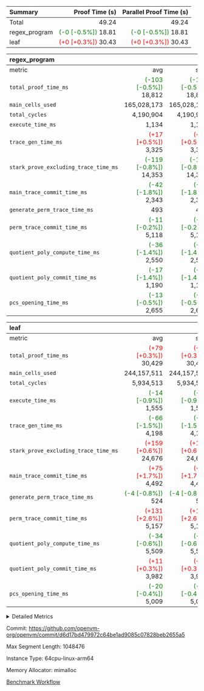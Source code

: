 | Summary | Proof Time (s) | Parallel Proof Time (s) |
|:---|---:|---:|
| Total |  49.24 |  49.24 |
| regex_program | <span style='color: green'>(-0 [-0.5%])</span> 18.81 | <span style='color: green'>(-0 [-0.5%])</span> 18.81 |
| leaf | <span style='color: red'>(+0 [+0.3%])</span> 30.43 | <span style='color: red'>(+0 [+0.3%])</span> 30.43 |


| regex_program |||||
|:---|---:|---:|---:|---:|
|metric|avg|sum|max|min|
| `total_proof_time_ms ` | <span style='color: green'>(-103 [-0.5%])</span> 18,812 | <span style='color: green'>(-103 [-0.5%])</span> 18,812 | <span style='color: green'>(-103 [-0.5%])</span> 18,812 | <span style='color: green'>(-103 [-0.5%])</span> 18,812 |
| `main_cells_used     ` |  165,028,173 |  165,028,173 |  165,028,173 |  165,028,173 |
| `total_cycles        ` |  4,190,904 |  4,190,904 |  4,190,904 |  4,190,904 |
| `execute_time_ms     ` |  1,134 |  1,134 |  1,134 |  1,134 |
| `trace_gen_time_ms   ` | <span style='color: red'>(+17 [+0.5%])</span> 3,325 | <span style='color: red'>(+17 [+0.5%])</span> 3,325 | <span style='color: red'>(+17 [+0.5%])</span> 3,325 | <span style='color: red'>(+17 [+0.5%])</span> 3,325 |
| `stark_prove_excluding_trace_time_ms` | <span style='color: green'>(-119 [-0.8%])</span> 14,353 | <span style='color: green'>(-119 [-0.8%])</span> 14,353 | <span style='color: green'>(-119 [-0.8%])</span> 14,353 | <span style='color: green'>(-119 [-0.8%])</span> 14,353 |
| `main_trace_commit_time_ms` | <span style='color: green'>(-42 [-1.8%])</span> 2,343 | <span style='color: green'>(-42 [-1.8%])</span> 2,343 | <span style='color: green'>(-42 [-1.8%])</span> 2,343 | <span style='color: green'>(-42 [-1.8%])</span> 2,343 |
| `generate_perm_trace_time_ms` |  493 |  493 |  493 |  493 |
| `perm_trace_commit_time_ms` | <span style='color: green'>(-11 [-0.2%])</span> 5,118 | <span style='color: green'>(-11 [-0.2%])</span> 5,118 | <span style='color: green'>(-11 [-0.2%])</span> 5,118 | <span style='color: green'>(-11 [-0.2%])</span> 5,118 |
| `quotient_poly_compute_time_ms` | <span style='color: green'>(-36 [-1.4%])</span> 2,550 | <span style='color: green'>(-36 [-1.4%])</span> 2,550 | <span style='color: green'>(-36 [-1.4%])</span> 2,550 | <span style='color: green'>(-36 [-1.4%])</span> 2,550 |
| `quotient_poly_commit_time_ms` | <span style='color: green'>(-17 [-1.4%])</span> 1,190 | <span style='color: green'>(-17 [-1.4%])</span> 1,190 | <span style='color: green'>(-17 [-1.4%])</span> 1,190 | <span style='color: green'>(-17 [-1.4%])</span> 1,190 |
| `pcs_opening_time_ms ` | <span style='color: green'>(-13 [-0.5%])</span> 2,655 | <span style='color: green'>(-13 [-0.5%])</span> 2,655 | <span style='color: green'>(-13 [-0.5%])</span> 2,655 | <span style='color: green'>(-13 [-0.5%])</span> 2,655 |

| leaf |||||
|:---|---:|---:|---:|---:|
|metric|avg|sum|max|min|
| `total_proof_time_ms ` | <span style='color: red'>(+79 [+0.3%])</span> 30,429 | <span style='color: red'>(+79 [+0.3%])</span> 30,429 | <span style='color: red'>(+79 [+0.3%])</span> 30,429 | <span style='color: red'>(+79 [+0.3%])</span> 30,429 |
| `main_cells_used     ` |  244,157,511 |  244,157,511 |  244,157,511 |  244,157,511 |
| `total_cycles        ` |  5,934,513 |  5,934,513 |  5,934,513 |  5,934,513 |
| `execute_time_ms     ` | <span style='color: green'>(-14 [-0.9%])</span> 1,555 | <span style='color: green'>(-14 [-0.9%])</span> 1,555 | <span style='color: green'>(-14 [-0.9%])</span> 1,555 | <span style='color: green'>(-14 [-0.9%])</span> 1,555 |
| `trace_gen_time_ms   ` | <span style='color: green'>(-66 [-1.5%])</span> 4,198 | <span style='color: green'>(-66 [-1.5%])</span> 4,198 | <span style='color: green'>(-66 [-1.5%])</span> 4,198 | <span style='color: green'>(-66 [-1.5%])</span> 4,198 |
| `stark_prove_excluding_trace_time_ms` | <span style='color: red'>(+159 [+0.6%])</span> 24,676 | <span style='color: red'>(+159 [+0.6%])</span> 24,676 | <span style='color: red'>(+159 [+0.6%])</span> 24,676 | <span style='color: red'>(+159 [+0.6%])</span> 24,676 |
| `main_trace_commit_time_ms` | <span style='color: red'>(+75 [+1.7%])</span> 4,492 | <span style='color: red'>(+75 [+1.7%])</span> 4,492 | <span style='color: red'>(+75 [+1.7%])</span> 4,492 | <span style='color: red'>(+75 [+1.7%])</span> 4,492 |
| `generate_perm_trace_time_ms` | <span style='color: green'>(-4 [-0.8%])</span> 524 | <span style='color: green'>(-4 [-0.8%])</span> 524 | <span style='color: green'>(-4 [-0.8%])</span> 524 | <span style='color: green'>(-4 [-0.8%])</span> 524 |
| `perm_trace_commit_time_ms` | <span style='color: red'>(+131 [+2.6%])</span> 5,157 | <span style='color: red'>(+131 [+2.6%])</span> 5,157 | <span style='color: red'>(+131 [+2.6%])</span> 5,157 | <span style='color: red'>(+131 [+2.6%])</span> 5,157 |
| `quotient_poly_compute_time_ms` | <span style='color: green'>(-34 [-0.6%])</span> 5,509 | <span style='color: green'>(-34 [-0.6%])</span> 5,509 | <span style='color: green'>(-34 [-0.6%])</span> 5,509 | <span style='color: green'>(-34 [-0.6%])</span> 5,509 |
| `quotient_poly_commit_time_ms` | <span style='color: red'>(+11 [+0.3%])</span> 3,982 | <span style='color: red'>(+11 [+0.3%])</span> 3,982 | <span style='color: red'>(+11 [+0.3%])</span> 3,982 | <span style='color: red'>(+11 [+0.3%])</span> 3,982 |
| `pcs_opening_time_ms ` | <span style='color: green'>(-20 [-0.4%])</span> 5,009 | <span style='color: green'>(-20 [-0.4%])</span> 5,009 | <span style='color: green'>(-20 [-0.4%])</span> 5,009 | <span style='color: green'>(-20 [-0.4%])</span> 5,009 |



<details>
<summary>Detailed Metrics</summary>

| group | num_segments | keygen_time_ms | commit_exe_time_ms |
| --- | --- | --- | --- |
| regex_program | 1 | 608 | 43 | 

| group | air_name | quotient_deg | interactions | constraints |
| --- | --- | --- | --- | --- |
| leaf | AccessAdapterAir<2> | 4 | 5 | 12 | 
| leaf | AccessAdapterAir<4> | 4 | 5 | 12 | 
| leaf | AccessAdapterAir<8> | 4 | 5 | 12 | 
| leaf | FriReducedOpeningAir | 4 | 35 | 59 | 
| leaf | NativePoseidon2Air<BabyBearParameters>, 1> | 4 | 31 | 302 | 
| leaf | PhantomAir | 4 | 3 | 4 | 
| leaf | ProgramAir | 1 | 1 | 4 | 
| leaf | VariableRangeCheckerAir | 1 | 1 | 4 | 
| leaf | VmAirWrapper<BranchNativeAdapterAir, BranchEqualCoreAir<1> | 2 | 11 | 23 | 
| leaf | VmAirWrapper<JalNativeAdapterAir, JalCoreAir> | 4 | 7 | 6 | 
| leaf | VmAirWrapper<NativeAdapterAir<2, 0>, PublicValuesCoreAir> | 4 | 11 | 23 | 
| leaf | VmAirWrapper<NativeAdapterAir<2, 1>, FieldArithmeticCoreAir> | 4 | 15 | 23 | 
| leaf | VmAirWrapper<NativeLoadStoreAdapterAir<1>, NativeLoadStoreCoreAir<1> | 4 | 15 | 20 | 
| leaf | VmAirWrapper<NativeLoadStoreAdapterAir<4>, NativeLoadStoreCoreAir<4> | 4 | 15 | 20 | 
| leaf | VmAirWrapper<NativeVectorizedAdapterAir<4>, FieldExtensionCoreAir> | 4 | 15 | 23 | 
| leaf | VmConnectorAir | 4 | 3 | 8 | 
| leaf | VolatileBoundaryAir | 4 | 4 | 16 | 
| regex_program | AccessAdapterAir<16> | 2 | 5 | 14 | 
| regex_program | AccessAdapterAir<2> | 2 | 5 | 14 | 
| regex_program | AccessAdapterAir<32> | 2 | 5 | 14 | 
| regex_program | AccessAdapterAir<4> | 2 | 5 | 14 | 
| regex_program | AccessAdapterAir<64> | 2 | 5 | 14 | 
| regex_program | AccessAdapterAir<8> | 2 | 5 | 14 | 
| regex_program | BitwiseOperationLookupAir<8> | 2 | 2 | 4 | 
| regex_program | KeccakVmAir | 2 | 321 | 4,571 | 
| regex_program | MemoryMerkleAir<8> | 2 | 4 | 40 | 
| regex_program | PersistentBoundaryAir<8> | 2 | 3 | 6 | 
| regex_program | PhantomAir | 2 | 3 | 5 | 
| regex_program | Poseidon2PeripheryAir<BabyBearParameters>, 1> | 2 | 1 | 286 | 
| regex_program | ProgramAir | 1 | 1 | 4 | 
| regex_program | RangeTupleCheckerAir<2> | 1 | 1 | 4 | 
| regex_program | VariableRangeCheckerAir | 1 | 1 | 4 | 
| regex_program | VmAirWrapper<Rv32BaseAluAdapterAir, BaseAluCoreAir<4, 8> | 2 | 19 | 43 | 
| regex_program | VmAirWrapper<Rv32BaseAluAdapterAir, LessThanCoreAir<4, 8> | 2 | 17 | 39 | 
| regex_program | VmAirWrapper<Rv32BaseAluAdapterAir, ShiftCoreAir<4, 8> | 2 | 23 | 90 | 
| regex_program | VmAirWrapper<Rv32BranchAdapterAir, BranchEqualCoreAir<4> | 2 | 11 | 25 | 
| regex_program | VmAirWrapper<Rv32BranchAdapterAir, BranchLessThanCoreAir<4, 8> | 2 | 13 | 41 | 
| regex_program | VmAirWrapper<Rv32CondRdWriteAdapterAir, Rv32JalLuiCoreAir> | 2 | 10 | 22 | 
| regex_program | VmAirWrapper<Rv32HintStoreAdapterAir, Rv32HintStoreCoreAir> | 2 | 15 | 17 | 
| regex_program | VmAirWrapper<Rv32JalrAdapterAir, Rv32JalrCoreAir> | 2 | 16 | 20 | 
| regex_program | VmAirWrapper<Rv32LoadStoreAdapterAir, LoadSignExtendCoreAir<4, 8> | 2 | 18 | 33 | 
| regex_program | VmAirWrapper<Rv32LoadStoreAdapterAir, LoadStoreCoreAir<4> | 2 | 17 | 38 | 
| regex_program | VmAirWrapper<Rv32MultAdapterAir, DivRemCoreAir<4, 8> | 2 | 25 | 88 | 
| regex_program | VmAirWrapper<Rv32MultAdapterAir, MulHCoreAir<4, 8> | 2 | 24 | 38 | 
| regex_program | VmAirWrapper<Rv32MultAdapterAir, MultiplicationCoreAir<4, 8> | 2 | 19 | 26 | 
| regex_program | VmAirWrapper<Rv32RdWriteAdapterAir, Rv32AuipcCoreAir> | 2 | 11 | 15 | 
| regex_program | VmConnectorAir | 2 | 3 | 9 | 

| group | air_name | idx | rows | prep_cols | perm_cols | main_cols | cells |
| --- | --- | --- | --- | --- | --- | --- | --- |
| leaf | AccessAdapterAir<2> | 0 | 2,097,152 |  | 16 | 11 | 56,623,104 | 
| leaf | AccessAdapterAir<4> | 0 | 1,048,576 |  | 16 | 13 | 30,408,704 | 
| leaf | AccessAdapterAir<8> | 0 | 131,072 |  | 16 | 17 | 4,325,376 | 
| leaf | FriReducedOpeningAir | 0 | 1,048,576 |  | 76 | 64 | 146,800,640 | 
| leaf | NativePoseidon2Air<BabyBearParameters>, 1> | 0 | 65,536 |  | 36 | 348 | 25,165,824 | 
| leaf | PhantomAir | 0 | 32,768 |  | 8 | 6 | 458,752 | 
| leaf | ProgramAir | 0 | 262,144 |  | 8 | 10 | 4,718,592 | 
| leaf | VariableRangeCheckerAir | 0 | 262,144 | 2 | 8 | 1 | 2,359,296 | 
| leaf | VmAirWrapper<BranchNativeAdapterAir, BranchEqualCoreAir<1> | 0 | 2,097,152 |  | 28 | 23 | 106,954,752 | 
| leaf | VmAirWrapper<JalNativeAdapterAir, JalCoreAir> | 0 | 131,072 |  | 12 | 10 | 2,883,584 | 
| leaf | VmAirWrapper<NativeAdapterAir<2, 0>, PublicValuesCoreAir> | 0 | 64 |  | 16 | 23 | 2,496 | 
| leaf | VmAirWrapper<NativeAdapterAir<2, 1>, FieldArithmeticCoreAir> | 0 | 4,194,304 |  | 20 | 30 | 209,715,200 | 
| leaf | VmAirWrapper<NativeLoadStoreAdapterAir<1>, NativeLoadStoreCoreAir<1> | 0 | 2,097,152 |  | 36 | 25 | 127,926,272 | 
| leaf | VmAirWrapper<NativeLoadStoreAdapterAir<4>, NativeLoadStoreCoreAir<4> | 0 | 65,536 |  | 36 | 34 | 4,587,520 | 
| leaf | VmAirWrapper<NativeVectorizedAdapterAir<4>, FieldExtensionCoreAir> | 0 | 131,072 |  | 20 | 40 | 7,864,320 | 
| leaf | VmConnectorAir | 0 | 2 | 1 | 8 | 4 | 24 | 
| leaf | VolatileBoundaryAir | 0 | 1,048,576 |  | 8 | 11 | 19,922,944 | 

| group | air_name | segment | rows | prep_cols | perm_cols | main_cols | cells |
| --- | --- | --- | --- | --- | --- | --- | --- |
| regex_program | AccessAdapterAir<2> | 0 | 64 |  | 24 | 11 | 2,240 | 
| regex_program | AccessAdapterAir<4> | 0 | 32 |  | 24 | 13 | 1,184 | 
| regex_program | AccessAdapterAir<8> | 0 | 131,072 |  | 24 | 17 | 5,373,952 | 
| regex_program | BitwiseOperationLookupAir<8> | 0 | 65,536 | 3 | 8 | 2 | 655,360 | 
| regex_program | KeccakVmAir | 0 | 32 |  | 1,288 | 3,164 | 142,464 | 
| regex_program | MemoryMerkleAir<8> | 0 | 131,072 |  | 20 | 32 | 6,815,744 | 
| regex_program | PersistentBoundaryAir<8> | 0 | 131,072 |  | 12 | 20 | 4,194,304 | 
| regex_program | PhantomAir | 0 | 512 |  | 12 | 6 | 9,216 | 
| regex_program | Poseidon2PeripheryAir<BabyBearParameters>, 1> | 0 | 16,384 |  | 8 | 300 | 5,046,272 | 
| regex_program | ProgramAir | 0 | 131,072 |  | 8 | 10 | 2,359,296 | 
| regex_program | RangeTupleCheckerAir<2> | 0 | 524,288 | 2 | 8 | 1 | 4,718,592 | 
| regex_program | VariableRangeCheckerAir | 0 | 262,144 | 2 | 8 | 1 | 2,359,296 | 
| regex_program | VmAirWrapper<Rv32BaseAluAdapterAir, BaseAluCoreAir<4, 8> | 0 | 2,097,152 |  | 80 | 36 | 243,269,632 | 
| regex_program | VmAirWrapper<Rv32BaseAluAdapterAir, LessThanCoreAir<4, 8> | 0 | 65,536 |  | 40 | 37 | 5,046,272 | 
| regex_program | VmAirWrapper<Rv32BaseAluAdapterAir, ShiftCoreAir<4, 8> | 0 | 262,144 |  | 52 | 53 | 27,525,120 | 
| regex_program | VmAirWrapper<Rv32BranchAdapterAir, BranchEqualCoreAir<4> | 0 | 524,288 |  | 48 | 26 | 38,797,312 | 
| regex_program | VmAirWrapper<Rv32BranchAdapterAir, BranchLessThanCoreAir<4, 8> | 0 | 262,144 |  | 56 | 32 | 23,068,672 | 
| regex_program | VmAirWrapper<Rv32CondRdWriteAdapterAir, Rv32JalLuiCoreAir> | 0 | 131,072 |  | 44 | 18 | 8,126,464 | 
| regex_program | VmAirWrapper<Rv32HintStoreAdapterAir, Rv32HintStoreCoreAir> | 0 | 16,384 |  | 36 | 26 | 1,015,808 | 
| regex_program | VmAirWrapper<Rv32JalrAdapterAir, Rv32JalrCoreAir> | 0 | 131,072 |  | 36 | 28 | 8,388,608 | 
| regex_program | VmAirWrapper<Rv32LoadStoreAdapterAir, LoadSignExtendCoreAir<4, 8> | 0 | 1,024 |  | 76 | 35 | 113,664 | 
| regex_program | VmAirWrapper<Rv32LoadStoreAdapterAir, LoadStoreCoreAir<4> | 0 | 2,097,152 |  | 72 | 40 | 234,881,024 | 
| regex_program | VmAirWrapper<Rv32MultAdapterAir, DivRemCoreAir<4, 8> | 0 | 128 |  | 104 | 57 | 20,608 | 
| regex_program | VmAirWrapper<Rv32MultAdapterAir, MulHCoreAir<4, 8> | 0 | 256 |  | 100 | 39 | 35,584 | 
| regex_program | VmAirWrapper<Rv32MultAdapterAir, MultiplicationCoreAir<4, 8> | 0 | 65,536 |  | 80 | 31 | 7,274,496 | 
| regex_program | VmAirWrapper<Rv32RdWriteAdapterAir, Rv32AuipcCoreAir> | 0 | 65,536 |  | 28 | 21 | 3,211,264 | 
| regex_program | VmConnectorAir | 0 | 2 | 1 | 12 | 4 | 32 | 

| group | idx | trace_gen_time_ms | total_proof_time_ms | total_cycles | total_cells | stark_prove_excluding_trace_time_ms | quotient_poly_compute_time_ms | quotient_poly_commit_time_ms | perm_trace_commit_time_ms | pcs_opening_time_ms | main_trace_commit_time_ms | main_cells_used | generate_perm_trace_time_ms | execute_time_ms |
| --- | --- | --- | --- | --- | --- | --- | --- | --- | --- | --- | --- | --- | --- | --- |
| leaf | 0 | 4,198 | 30,429 | 5,934,513 | 750,717,400 | 24,676 | 5,509 | 3,982 | 5,157 | 5,009 | 4,492 | 244,157,511 | 524 | 1,555 | 

| group | segment | trace_gen_time_ms | total_proof_time_ms | total_cycles | total_cells | stark_prove_excluding_trace_time_ms | quotient_poly_compute_time_ms | quotient_poly_commit_time_ms | perm_trace_commit_time_ms | pcs_opening_time_ms | main_trace_commit_time_ms | main_cells_used | generate_perm_trace_time_ms | execute_time_ms |
| --- | --- | --- | --- | --- | --- | --- | --- | --- | --- | --- | --- | --- | --- | --- |
| regex_program | 0 | 3,325 | 18,812 | 4,190,904 | 632,452,480 | 14,353 | 2,550 | 1,190 | 5,118 | 2,655 | 2,343 | 165,028,173 | 493 | 1,134 | 

</details>


Commit: https://github.com/openvm-org/openvm/commit/d6d17bd479972c64be1ad9085c07828beb2655a5

Max Segment Length: 1048476

Instance Type: 64cpu-linux-arm64

Memory Allocator: mimalloc

[Benchmark Workflow](https://github.com/openvm-org/openvm/actions/runs/12850208567)

